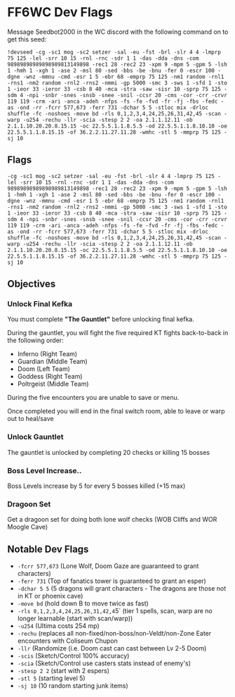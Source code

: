 # FF6WC Dev Flags

Message Seedbot2000 in the WC discord with the following command on to get this seed:
```
!devseed -cg -sc1 mog -sc2 setzer -sal -eu -fst -brl -slr 4 4 -lmprp 75 125 -lel -srr 10 15 -rnl -rnc -sdr 1 1 -das -dda -dns -com 98989898989898989813149898 -rec1 28 -rec2 23 -xpm 9 -mpm 5 -gpm 5 -lsh 1 -hmh 1 -xgh 1 -ase 2 -msl 80 -sed -bbs -be -bnu -fer 0 -escr 100 -dgne -wnz -mmnu -cmd -esr 1 5 -ebr 68 -emprp 75 125 -nm1 random -rnl1 -rns1 -nm2 random -rnl2 -rns2 -nmmi -gp 5000 -smc 3 -sws 1 -sfd 1 -sto 1 -ieor 33 -ieror 33 -csb 8 40 -mca -stra -saw -sisr 10 -sprp 75 125 -sdm 4 -npi -snbr -snes -snsb -snee -snil -ccsr 20 -cms -cor -crr -crvr 119 119 -crm -ari -anca -adeh -nfps -fs -fe -fvd -fr -fj -fbs -fedc -as -ond -rr -fcrr 577,673 -ferr 731 -dchar 5 5 -stloc mix -drloc shuffle -fc -noshoes -move bd -rls 0,1,2,3,4,24,25,26,31,42,45 -scan -warp -u254 -rechu -llr -scia -stesp 2 2 -oa 2.1.1.12.11 -ob 2.1.1.10.20.20.8.15.15 -oc 22.5.5.1.1.8.5.5 -od 22.5.5.1.1.8.10.10 -oe 22.5.5.1.1.8.15.15 -of 36.2.2.11.27.11.28 -wmhc -stl 5 -mmprp 75 125 -sj 10
```
## Flags
```
-cg -sc1 mog -sc2 setzer -sal -eu -fst -brl -slr 4 4 -lmprp 75 125 -lel -srr 10 15 -rnl -rnc -sdr 1 1 -das -dda -dns -com 98989898989898989813149898 -rec1 28 -rec2 23 -xpm 9 -mpm 5 -gpm 5 -lsh 1 -hmh 1 -xgh 1 -ase 2 -msl 80 -sed -bbs -be -bnu -fer 0 -escr 100 -dgne -wnz -mmnu -cmd -esr 1 5 -ebr 68 -emprp 75 125 -nm1 random -rnl1 -rns1 -nm2 random -rnl2 -rns2 -nmmi -gp 5000 -smc 3 -sws 1 -sfd 1 -sto 1 -ieor 33 -ieror 33 -csb 8 40 -mca -stra -saw -sisr 10 -sprp 75 125 -sdm 4 -npi -snbr -snes -snsb -snee -snil -ccsr 20 -cms -cor -crr -crvr 119 119 -crm -ari -anca -adeh -nfps -fs -fe -fvd -fr -fj -fbs -fedc -as -ond -rr -fcrr 577,673 -ferr 731 -dchar 5 5 -stloc mix -drloc shuffle -fc -noshoes -move bd -rls 0,1,2,3,4,24,25,26,31,42,45 -scan -warp -u254 -rechu -llr -scia -stesp 2 2 -oa 2.1.1.12.11 -ob 2.1.1.10.20.20.8.15.15 -oc 22.5.5.1.1.8.5.5 -od 22.5.5.1.1.8.10.10 -oe 22.5.5.1.1.8.15.15 -of 36.2.2.11.27.11.28 -wmhc -stl 5 -mmprp 75 125 -sj 10
```

## Objectives
### Unlock Final Kefka
You must complete **"The Gauntlet"** before unlocking final kefka.

During the gauntlet, you will fight the five required KT fights back-to-back in the following order:
- Inferno (Right Team)
- Guardian (Middle Team)
- Doom (Left Team)
- Goddess (Right Team)
- Poltrgeist (Middle Team)

During the five encounters you are unable to save or menu.

Once completed you will end in the final switch room, able to leave or warp out to heal/save

### Unlock Gauntlet
The gauntlet is unlocked by completing 20 checks or killing 15 bosses

### Boss Level Increase..
Boss Levels increase by 5 for every 5 bosses killed (+15 max)

### Dragoon Set
Get a dragoon set for doing both lone wolf checks (WOB Cliffs and WOR Moogle Cave)

## Notable Dev Flags

- `-fcrr 577,673` (Lone Wolf, Doom Gaze are guaranteed to grant characters)
- `-ferr 731` (Top of fanatics tower is guaranteed to grant an esper)
- `-dchar 5 5` (5 dragons will grant characters - The dragons are those not in KT or phoenix cave)
- `-move bd` (hold down B to move twice as fast)
- `-rls 0,1,2,3,4,24,25,26,31,42,4`5` (tier 1 spells, scan, warp are no longer learnable (start with scan/warp))
- `-u254` (Ultima costs 254 mp)
- `-rechu` (replaces all non-fixed/non-boss/non-Veldt/non-Zone Eater encounters with Coliseum Chupon
- `-llr` (Randomize (i.e. Doom cast can cast between Lv 2-5 Doom)
- `-scis` (Sketch/Control 100% accuracy)
- `-scia` (Sketch/Control use casters stats instead of enemy's)
- `-stesp 2 2` (start with 2 espers)
- `-stl 5` (starting level 5)
- `-sj 10` (10 random starting junk items)